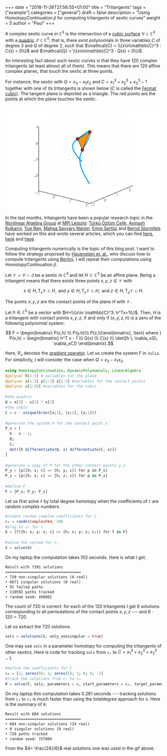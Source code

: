 +++
date = "2018-11-26T21:56:55+01:00"
title = "Tritangents"
tags = ["example"]
categories = ["general"]
draft = false
description = "Using HomotopyContinuation.jl for computing tritangents of sextic curves"
weight = 5
author = "Paul"
+++

A complex sextic curve in $\mathbb{C}^3$ is the intersection of a [cubic surface](https://en.wikipedia.org/wiki/Cubic_surface) $\mathcal{C}\subset \mathbb{C}^3$ with a [quadric](https://en.wikipedia.org/wiki/Quadric) $\mathcal{Q}\subset \mathbb{C}^3$; that is, there exist polynomials in three variables $C$ of degree 3 and $Q$ of degree 2, such that $\mathcal{C} = \\{x\in\mathbb{C}^3 : C(x) = 0\\}$ and $\mathcal{Q} = \\{x\in\mathbb{C}^3 : Q(x) = 0\\}$.

An interesting fact about such sextic curves is that they have 120 complex tritangents (at least almost all of them). This means that there are 120  affine complex planes, that touch the sextic at three points.

For instance, the sextic with $Q=x_3 - x_1x_2$ and $C=x_1^3+x_2^3+x_3^3 - 1$ together with one of its tritangents is shown below ($C$ is called the [Fermat cubic](https://en.wikipedia.org/wiki/Fermat_cubic)). The tangent plane is depicted as a triangle. The red points are the points at which the plane touches the sextic.

<p style="text-align:center;"><img src="/images/tritangents.gif" width="500px"/></p>

In the last months, tritangents have been a popular research topic in the [Nonlinear Algebra Group](https://www.mis.mpg.de/nlalg/research.html) at [MPI Leipzig](https://www.mis.mpg.de): [Türkü Özlüm Celik](https://turkuozlum.wixsite.com/tocj), [Avinash Kulkarni](https://personal-homepages.mis.mpg.de/avinash/), [Yue Ren](https://www.yueren.de), [Mahsa Sayyary Namin](http://mahsasayyary.wixsite.com/mahsa), [Emre Sertöz](https://emresertoz.com) and [Bernd Sturmfels](https://math.berkeley.edu/~bernd/) have worked on this and wrote several articles, which you can find [here](https://arxiv.org/abs/1712.06274), [here](https://arxiv.org/abs/1805.11702) and [here](https://arxiv.org/abs/1804.02707).

Computing tritangents numerically is the topic of this blog post. I want to follow the strategy proposed by [Hauenstein et. al.](https://arxiv.org/abs/1804.02707), who discuss how to compute tritangents using [Bertini](http://bertini.nd.edu). I will repeat their computations using HomotopyContinuation.jl.

Let $\mathcal{V} = \mathcal{C}\cap \mathcal{Q}$ be a sextic in $\mathbb{C}^3$ and let $H\subset \mathbb{C}^3$ be an affine plane. Being a tritangent means that there exists three points $x,y,z\in \mathcal{V}$ with

  $$x \in H, \mathrm{T}_x \mathcal{V} \subset H, \text{ and } y \in H, \mathrm{T}_y \mathcal{V} \subset H, \text{ and } z \in H, \mathrm{T}_z \mathcal{V} \subset H.$$

The points $x,y,z$ are the contact points of the plane $H$ with $\mathcal{V}$.

Let $h\in \mathbb{C}^3$ be a vector with $H=\\{x\in \mathbb{C}^3: h^Tx=1\\}$. Then, $H$ is a tritangent with contact points $x,y,z$, if and only if $(x,y,z,h)$ is a zero of the following polynomial system:

$$ F = \begin{bmatrix} P(x,h) \\\ P(y,h)\\\  P(z,h)\end{bmatrix}, \text{ where } P(x,h) = \begin{bmatrix} h^T x - 1 \\\ Q(x) \\\ C(x) \\\ \det([h \; \nabla_xQ\; \nabla_xC]) \end{bmatrix}.$$

Here, $\nabla_x$ denotes the [gradient operator](https://en.wikipedia.org/wiki/Del). Let us create the system $F$ in `Julia`. For simplicity, I will consider the case when $Q=x_3 - x_1x_2$.

```julia
using HomotopyContinuation, DynamicPolynomials, LinearAlgebra
@polyvar h[1:3] # variables for the plane
@polyvar x[1:3] y[1:3] z[1:3] #variables for the contact points
@polyvar c[1:20] #variables for the cubic

#the quadric
Q = x[3] - x[1] * x[2]
#the cubic
C = c ⋅ unique(kron([x;1], [x;1], [x;1]))

#generate the system P for the contact point x
P_x = [
  h ⋅ x - 1;
  Q;
  C;
  det([h differentiate(Q, x) differentiate(C, x)])
]

#generate a copy of P for the other contact points y,z
P_y = [p([h; x; c] => [h; y; c]) for p in P_x]
P_z = [p([h; x; c] => [h; z; c]) for p in P_x]

#define F
F = [P_x; P_y; P_z]
```

Let us first solve `F` by total degree homotopy when the coefficients of `C` are random complex numbers.

```julia
#create random complex coefficients for C
c₁ = randn(ComplexF64, 20)
#plug in c₁ for c
G = [f([h; x; y; z; c] => [h; x; y; z; c₁]) for f in F]

#solve the system for c₁
S = solve(G)
```

On my laptop the computation takes 102 seconds. Here is what I get.
```julia-repl
Result with 7391 solutions
==================================
• 720 non-singular solutions (0 real)
• 6671 singular solutions (0 real)
• 91 failed paths
• 110592 paths tracked
• random seed: 498802
```

The count of 720 is correct: for each of the 120 tritangents I get 6 solutions corresponding to all permutations of the contact points $x,y,z$ --- and $6 \cdot 120 = 720$.

Let us extract the 720 solutions.

```julia
sols = solutions(S, only_nonsingular = true)
```

One may use `sols` in a parameter homotopy for computing the tritangents of other sextics. Here is code for tracking `sols` from `c₁` to $C=x_1^3+x_2^3+x_3^3-1$.

```julia
#define the coefficients for C
c₀ = [1; zeros(9); 1; zeros(5); 1; 0; 0; -1]
#track the solutions from c₁ to c₀
R = solve(F, sols, parameters = c, start_parameters = c₁, target_parameters = c₀)
```

On my laptop this computation takes 0.281 seconds --- tracking solutions from `c₁` to `c₀` is much faster than using the totaldegree approach for `G`. Here is the summary of `R`:

```julia-repl
Result with 684 solutions
==================================
• 684 non-singular solutions (24 real)
• 0 singular solutions (0 real)
• 720 paths tracked
• random seed: 757804
```
From the $4= \frac{24}{6}$ real solutions one was used in the gif above.
